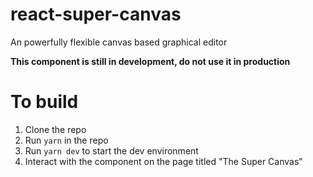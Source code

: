 # react-super-canvas
An powerfully flexible canvas based graphical editor

**This component is still in development, do not use it in production**

# To build

1. Clone the repo
2. Run `yarn` in the repo
3. Run `yarn dev` to start the dev environment
4. Interact with the component on the page titled "The Super Canvas"
